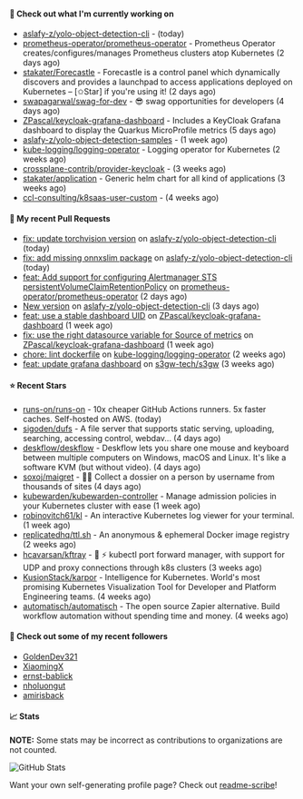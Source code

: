 #### 👷 Check out what I'm currently working on

- [aslafy-z/yolo-object-detection-cli](https://github.com/aslafy-z/yolo-object-detection-cli) -  (today)
- [prometheus-operator/prometheus-operator](https://github.com/prometheus-operator/prometheus-operator) - Prometheus Operator creates/configures/manages Prometheus clusters atop Kubernetes (2 days ago)
- [stakater/Forecastle](https://github.com/stakater/Forecastle) - Forecastle is a control panel which dynamically discovers and provides a launchpad to access applications deployed on Kubernetes  – [✩Star] if you&#39;re using it! (2 days ago)
- [swapagarwal/swag-for-dev](https://github.com/swapagarwal/swag-for-dev) - 😎 swag opportunities for developers (4 days ago)
- [ZPascal/keycloak-grafana-dashboard](https://github.com/ZPascal/keycloak-grafana-dashboard) - Includes a KeyCloak Grafana dashboard to display the Quarkus MicroProfile metrics (5 days ago)
- [aslafy-z/yolo-object-detection-samples](https://github.com/aslafy-z/yolo-object-detection-samples) -  (1 week ago)
- [kube-logging/logging-operator](https://github.com/kube-logging/logging-operator) - Logging operator for Kubernetes (2 weeks ago)
- [crossplane-contrib/provider-keycloak](https://github.com/crossplane-contrib/provider-keycloak) -  (3 weeks ago)
- [stakater/application](https://github.com/stakater/application) - Generic helm chart for all kind of applications (3 weeks ago)
- [ccl-consulting/k8saas-user-custom](https://github.com/ccl-consulting/k8saas-user-custom) -  (4 weeks ago)



#### 🔨 My recent Pull Requests

- [fix: update torchvision version](https://github.com/aslafy-z/yolo-object-detection-cli/pull/31) on [aslafy-z/yolo-object-detection-cli](https://github.com/aslafy-z/yolo-object-detection-cli) (today)
- [fix: add missing onnxslim package](https://github.com/aslafy-z/yolo-object-detection-cli/pull/30) on [aslafy-z/yolo-object-detection-cli](https://github.com/aslafy-z/yolo-object-detection-cli) (today)
- [feat: Add support for configuring Alertmanager STS persistentVolumeClaimRetentionPolicy](https://github.com/prometheus-operator/prometheus-operator/pull/7183) on [prometheus-operator/prometheus-operator](https://github.com/prometheus-operator/prometheus-operator) (2 days ago)
- [New version](https://github.com/aslafy-z/yolo-object-detection-cli/pull/13) on [aslafy-z/yolo-object-detection-cli](https://github.com/aslafy-z/yolo-object-detection-cli) (3 days ago)
- [feat: use a stable dashboard UID](https://github.com/ZPascal/keycloak-grafana-dashboard/pull/6) on [ZPascal/keycloak-grafana-dashboard](https://github.com/ZPascal/keycloak-grafana-dashboard) (1 week ago)
- [fix: use the right datasource variable for Source of metrics](https://github.com/ZPascal/keycloak-grafana-dashboard/pull/5) on [ZPascal/keycloak-grafana-dashboard](https://github.com/ZPascal/keycloak-grafana-dashboard) (1 week ago)
- [chore: lint dockerfile](https://github.com/kube-logging/logging-operator/pull/1869) on [kube-logging/logging-operator](https://github.com/kube-logging/logging-operator) (2 weeks ago)
- [feat: update grafana dashboard](https://github.com/s3gw-tech/s3gw/pull/874) on [s3gw-tech/s3gw](https://github.com/s3gw-tech/s3gw) (3 weeks ago)

#### ⭐ Recent Stars

- [runs-on/runs-on](https://github.com/runs-on/runs-on) - 10x cheaper GitHub Actions runners. 5x faster caches. Self-hosted on AWS. (today)
- [sigoden/dufs](https://github.com/sigoden/dufs) - A file server that supports static serving, uploading, searching, accessing control, webdav... (4 days ago)
- [deskflow/deskflow](https://github.com/deskflow/deskflow) - Deskflow lets you share one mouse and keyboard between multiple computers on Windows, macOS and Linux. It&#39;s like a software KVM (but without video). (4 days ago)
- [soxoj/maigret](https://github.com/soxoj/maigret) - 🕵️‍♂️ Collect a dossier on a person by username from thousands of sites (4 days ago)
- [kubewarden/kubewarden-controller](https://github.com/kubewarden/kubewarden-controller) - Manage admission policies in your Kubernetes cluster with ease (1 week ago)
- [robinovitch61/kl](https://github.com/robinovitch61/kl) - An interactive Kubernetes log viewer for your terminal. (1 week ago)
- [replicatedhq/ttl.sh](https://github.com/replicatedhq/ttl.sh) - An anonymous &amp; ephemeral Docker image registry (2 weeks ago)
- [hcavarsan/kftray](https://github.com/hcavarsan/kftray) - 🦀 ⚡ kubectl port forward manager, with support for UDP and proxy connections through k8s clusters  (3 weeks ago)
- [KusionStack/karpor](https://github.com/KusionStack/karpor) - Intelligence for Kubernetes. World&#39;s most promising Kubernetes Visualization Tool for Developer and Platform Engineering teams.  (4 weeks ago)
- [automatisch/automatisch](https://github.com/automatisch/automatisch) - The open source Zapier alternative. Build workflow automation without spending time and money. (4 weeks ago)

#### 👯 Check out some of my recent followers

- [GoldenDev321](https://github.com/GoldenDev321)
- [XiaomingX](https://github.com/XiaomingX)
- [ernst-bablick](https://github.com/ernst-bablick)
- [nholuongut](https://github.com/nholuongut)
- [amirisback](https://github.com/amirisback)

#### 📈 Stats

**NOTE:** Some stats may be incorrect as contributions to organizations
are not counted.

![GitHub Stats](https://github-readme-stats.vercel.app/api?username=aslafy-z&count_private=false&theme=tokyonight&show_icons=true)

Want your own self-generating profile page? Check out [readme-scribe](https://github.com/muesli/readme-scribe)!
